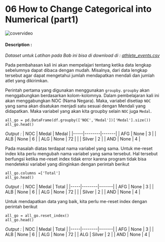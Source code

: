 # 06 How to Change Categorical into Numerical (part1)

![covervideo](http://bit.ly/makeaicovervideo)

#### **Description :**
_Dataset untuk Latihan pada Bab ini bisa di download di : 
[athlete_events.csv](https://drive.google.com/file/d/1M5KLfA9DpVWiKqVQ9bwjFJWcl0yl-9TX/view?usp=sharing)_

Pada pembahasan kali ini akan mempelajari tentang ketika data lengkap sebelumnya dapat dibaca dengan mudah. Misalnya, dari data lengkap tersebut agar dapat mengetahui jumlah mendapatkan mendali dan jumlah atlet yang dikirimkan. 

Perintah pertama yang digunakan menggunakan ```groupby```. ```groupby``` akan menggabungkan berdasarkan kolom-kolomnya. Dalam pembelajaran kali ini akan menggabungkan NOC (Nama Negara). Maka, variabel disetiap ```NOC``` yang sama akan disatukan menjadi satu sesuai dengan Mendali yang didapatkan. Maka variabel yang akan kita groupby selain ```NOC``` juga ```Medal```.
```
all_go = pd.DataFrame(df.groupby(['NOC','Medal'])['Medal'].size())
all_go.head()
```
*Output :*
| NOC | Medal  | Medal |
|-----|--------|-------|
| AFG | None   | 3     |
| ALB | None   | 6     |
| ALG | None   | 72    |
|     | Silver | 2     |
| AND | None   | 4     |

Pada masalah diatas terdapat nama variabel yang sama. Untuk me-reset index kita perlu mengubah nama variabel yang sama tersebut. Hal tersebut berfungsi ketika me-reset index tidak error karena program tidak bisa mendeteksi variabel yang diinginkan dengan perintah berikut
```
all_go.columns =['Total']
all_go.head()
```
*Output :*
| NOC | Medal  | Total |
|-----|--------|-------|
| AFG | None   | 3     |
| ALB | None   | 6     |
| ALG | None   | 72    |
|     | Silver | 2     |
| AND | None   | 4     |

Untuk mendapatkan data yang baik, kita perlu me-reset index dengan perintah berikut
```
all_go = all_go.reset_index()
all_go.head()
```
*Output :*
| NOC | Medal  | Total |
|-----|--------|-------|
| AFG | None   | 3     |
| ALB | None   | 6     |
| ALG | None   | 72    |
| ALG | Silver | 2     |
| AND | None   | 4     |

